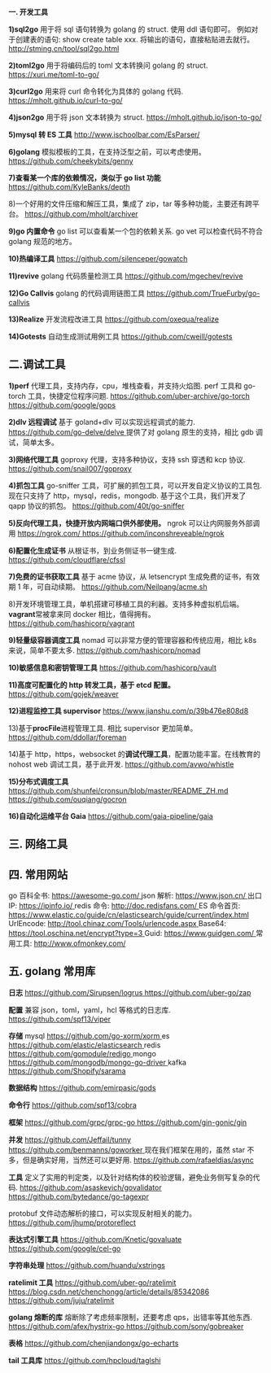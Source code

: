 **一. 开发工具**

**1)sql2go**
用于将 sql 语句转换为 golang 的 struct. 使用 ddl 语句即可。
例如对于创建表的语句: show create table xxx. 将输出的语句，直接粘贴进去就行。
[http://stming.cn/tool/sql2go.html ](https://link.zhihu.com/?target=http%3A//stming.cn/tool/sql2go.html)

**2)toml2go**
用于将编码后的 toml 文本转换问 golang 的 struct.
[https://xuri.me/toml-to-go/ ](https://link.zhihu.com/?target=https%3A//xuri.me/toml-to-go/)

**3)curl2go**
用来将 curl 命令转化为具体的 golang 代码.
[https://mholt.github.io/curl-to-go/ ](https://link.zhihu.com/?target=https%3A//mholt.github.io/curl-to-go/)

**4)json2go**
用于将 json 文本转换为 struct.
[https://mholt.github.io/json-to-go/ ](https://link.zhihu.com/?target=https%3A//mholt.github.io/json-to-go/)

**5)mysql 转 ES 工具**
[http://www.ischoolbar.com/EsParser/ ](https://link.zhihu.com/?target=http%3A//www.ischoolbar.com/EsParser/)

**6)golang**
模拟模板的工具，在支持泛型之前，可以考虑使用。
[https://github.com/cheekybits/genny ](https://link.zhihu.com/?target=https%3A//github.com/cheekybits/genny)

**7)查看某一个库的依赖情况，类似于 go list 功能**
[https://github.com/KyleBanks/depth ](https://link.zhihu.com/?target=https%3A//github.com/KyleBanks/depth)

8)一个好用的文件压缩和解压工具，集成了 zip，tar 等多种功能，主要还有跨平台。
[https://github.com/mholt/archiver ](https://link.zhihu.com/?target=https%3A//github.com/mholt/archiver)

**9)go 内置命令**
go list 可以查看某一个包的依赖关系.
go vet 可以检查代码不符合 golang 规范的地方。

**10)热编译工具**
[https://github.com/silenceper/gowatch ](https://link.zhihu.com/?target=https%3A//github.com/silenceper/gowatch)

**11)revive**
golang 代码质量检测工具
[https://github.com/mgechev/revive ](https://link.zhihu.com/?target=https%3A//github.com/mgechev/revive)

**12)Go Callvis**
golang 的代码调用链图工具
[https://github.com/TrueFurby/go-callvis ](https://link.zhihu.com/?target=https%3A//github.com/TrueFurby/go-callvis)

**13)Realize**
开发流程改进工具
[https://github.com/oxequa/realize ](https://link.zhihu.com/?target=https%3A//github.com/oxequa/realize)

**14)Gotests**
自动生成测试用例工具
[https://github.com/cweill/gotests ](https://link.zhihu.com/?target=https%3A//github.com/cweill/gotests)

## **二.调试工具**

**1)perf**
代理工具，支持内存，cpu，堆栈查看，并支持火焰图.
perf 工具和 go-torch 工具，快捷定位程序问题.
[https://github.com/uber-archive/go-torch ](https://link.zhihu.com/?target=https%3A//github.com/uber-archive/go-torch)
[https://github.com/google/gops ](https://link.zhihu.com/?target=https%3A//github.com/google/gops)

**2)dlv 远程调试**
基于 goland+dlv 可以实现远程调式的能力.
[https://github.com/go-delve/delve ](https://link.zhihu.com/?target=https%3A//github.com/go-delve/delve)
提供了对 golang 原生的支持，相比 gdb 调试，简单太多。

**3)网络代理工具**
goproxy 代理，支持多种协议，支持 ssh 穿透和 kcp 协议.
[https://github.com/snail007/goproxy ](https://link.zhihu.com/?target=https%3A//github.com/snail007/goproxy)

**4)抓包工具**
go-sniffer 工具，可扩展的抓包工具，可以开发自定义协议的工具包. 现在只支持了 http，mysql，redis，mongodb.
基于这个工具，我们开发了 qapp 协议的抓包。
[https://github.com/40t/go-sniffer ](https://link.zhihu.com/?target=https%3A//github.com/40t/go-sniffer)

**5)反向代理工具，快捷开放内网端口供外部使用。**
ngrok 可以让内网服务外部调用
[https://ngrok.com/ ](https://link.zhihu.com/?target=https%3A//ngrok.com/)
[https://github.com/inconshreveable/ngrok ](https://link.zhihu.com/?target=https%3A//github.com/inconshreveable/ngrok)

**6)配置化生成证书**
从根证书，到业务侧证书一键生成.
[https://github.com/cloudflare/cfssl ](https://link.zhihu.com/?target=https%3A//github.com/cloudflare/cfssl)

**7)免费的证书获取工具**
基于 acme 协议，从 letsencrypt 生成免费的证书，有效期 1 年，可自动续期。
[https://github.com/Neilpang/acme.sh ](https://link.zhihu.com/?target=https%3A//github.com/Neilpang/acme.sh)

8)开发环境管理工具，单机搭建可移植工具的利器。支持多种虚拟机后端。
**vagrant**常被拿来同 docker 相比，值得拥有。
[https://github.com/hashicorp/vagrant ](https://link.zhihu.com/?target=https%3A//github.com/hashicorp/vagrant)

**9)轻量级容器调度工具**
nomad 可以非常方便的管理容器和传统应用，相比 k8s 来说，简单不要太多.
[https://github.com/hashicorp/nomad ](https://link.zhihu.com/?target=https%3A//github.com/hashicorp/nomad)

**10)敏感信息和密钥管理工具**
[https://github.com/hashicorp/vault ](https://link.zhihu.com/?target=https%3A//github.com/hashicorp/vault)

**11)高度可配置化的 http 转发工具，基于 etcd 配置。**
[https://github.com/gojek/weaver ](https://link.zhihu.com/?target=https%3A//github.com/gojek/weaver)

**12)进程监控工具 supervisor**
[https://www.jianshu.com/p/39b476e808d8 ](https://link.zhihu.com/?target=https%3A//www.jianshu.com/p/39b476e808d8)

13)基于**procFile**进程管理工具. 相比 supervisor 更加简单。
[https://github.com/ddollar/foreman ](https://link.zhihu.com/?target=https%3A//github.com/ddollar/foreman)

14)基于 http，https，websocket 的**调试代理工具**，配置功能丰富。在线教育的 nohost web 调试工具，基于此开发.
[https://github.com/avwo/whistle ](https://link.zhihu.com/?target=https%3A//github.com/avwo/whistle)

**15)分布式调度工具**
[https://github.com/shunfei/cronsun/blob/master/README_ZH.md ](https://link.zhihu.com/?target=https%3A//github.com/shunfei/cronsun/blob/master/README_ZH.md)
[https://github.com/ouqiang/gocron ](https://link.zhihu.com/?target=https%3A//github.com/ouqiang/gocron)

**16)自动化运维平台 Gaia**
[https://github.com/gaia-pipeline/gaia ](https://link.zhihu.com/?target=https%3A//github.com/gaia-pipeline/gaia)

## **三. 网络工具**

## **四. 常用网站**

go 百科全书: [https://awesome-go.com/ ](https://link.zhihu.com/?target=https%3A//awesome-go.com/)
json 解析: [https://www.json.cn/ ](https://link.zhihu.com/?target=https%3A//www.json.cn/)
出口 IP: [https://ipinfo.io/ ](https://link.zhihu.com/?target=https%3A//ipinfo.io/)
redis 命令: [http://doc.redisfans.com/ ](https://link.zhihu.com/?target=http%3A//doc.redisfans.com/)
ES 命令首页: [https://www.elastic.co/guide/cn/elasticsearch/guide/current/index.html ](https://link.zhihu.com/?target=https%3A//www.elastic.co/guide/cn/elasticsearch/guide/current/index.html)
UrlEncode: [http://tool.chinaz.com/Tools/urlencode.aspx ](https://link.zhihu.com/?target=http%3A//tool.chinaz.com/Tools/urlencode.aspx)
Base64: [https://tool.oschina.net/encrypt?type=3 ](https://link.zhihu.com/?target=https%3A//tool.oschina.net/encrypt%3Ftype%3D3)
Guid: [https://www.guidgen.com/ ](https://link.zhihu.com/?target=https%3A//www.guidgen.com/)
常用工具: [http://www.ofmonkey.com/ ](https://link.zhihu.com/?target=http%3A//www.ofmonkey.com/)

## **五. golang 常用库**

**日志**
[https://github.com/Sirupsen/logrus ](https://link.zhihu.com/?target=https%3A//github.com/Sirupsen/logrus)
[https://github.com/uber-go/zap ](https://link.zhihu.com/?target=https%3A//github.com/uber-go/zap)

**配置**
兼容 json，toml，yaml，hcl 等格式的日志库.
[https://github.com/spf13/viper ](https://link.zhihu.com/?target=https%3A//github.com/spf13/viper)

**存储**
mysql [https://github.com/go-xorm/xorm ](https://link.zhihu.com/?target=https%3A//github.com/go-xorm/xorm)
es [https://github.com/elastic/elasticsearch ](https://link.zhihu.com/?target=https%3A//github.com/elastic/elasticsearch)
redis [https://github.com/gomodule/redigo ](https://link.zhihu.com/?target=https%3A//github.com/gomodule/redigo)
mongo [https://github.com/mongodb/mongo-go-driver ](https://link.zhihu.com/?target=https%3A//github.com/mongodb/mongo-go-driver)
kafka [https://github.com/Shopify/sarama ](https://link.zhihu.com/?target=https%3A//github.com/Shopify/sarama)

**数据结构**
[https://github.com/emirpasic/gods ](https://link.zhihu.com/?target=https%3A//github.com/emirpasic/gods)

**命令行**
[https://github.com/spf13/cobra ](https://link.zhihu.com/?target=https%3A//github.com/spf13/cobra)

**框架**
[https://github.com/grpc/grpc-go ](https://link.zhihu.com/?target=https%3A//github.com/grpc/grpc-go)
[https://github.com/gin-gonic/gin ](https://link.zhihu.com/?target=https%3A//github.com/gin-gonic/gin)

**并发**
[https://github.com/Jeffail/tunny ](https://link.zhihu.com/?target=https%3A//github.com/Jeffail/tunny)
[https://github.com/benmanns/goworker ](https://link.zhihu.com/?target=https%3A//github.com/benmanns/goworker)
现在我们框架在用的，虽然 star 不多，但是确实好用，当然还可以更好用.
[https://github.com/rafaeldias/async ](https://link.zhihu.com/?target=https%3A//github.com/rafaeldias/async)

**工具**
定义了实用的判定类，以及针对结构体的校验逻辑，避免业务侧写复杂的代码.
[https://github.com/asaskevich/govalidator ](https://link.zhihu.com/?target=https%3A//github.com/asaskevich/govalidator)
[https://github.com/bytedance/go-tagexpr ](https://link.zhihu.com/?target=https%3A//github.com/bytedance/go-tagexpr)

protobuf 文件动态解析的接口，可以实现反射相关的能力。
[https://github.com/jhump/protoreflect ](https://link.zhihu.com/?target=https%3A//github.com/jhump/protoreflect)

**表达式引擎工具**
[https://github.com/Knetic/govaluate ](https://link.zhihu.com/?target=https%3A//github.com/Knetic/govaluate)
[https://github.com/google/cel-go ](https://link.zhihu.com/?target=https%3A//github.com/google/cel-go)

**字符串处理**
[https://github.com/huandu/xstrings ](https://link.zhihu.com/?target=https%3A//github.com/huandu/xstrings)

**ratelimit 工具**
[https://github.com/uber-go/ratelimit ](https://link.zhihu.com/?target=https%3A//github.com/uber-go/ratelimit)
[https://blog.csdn.net/chenchongg/article/details/85342086 ](https://link.zhihu.com/?target=https%3A//blog.csdn.net/chenchongg/article/details/85342086)
[https://github.com/juju/ratelimit ](https://link.zhihu.com/?target=https%3A//github.com/juju/ratelimit)

**golang 熔断的库**
熔断除了考虑频率限制，还要考虑 qps，出错率等其他东西.
[https://github.com/afex/hystrix-go ](https://link.zhihu.com/?target=https%3A//github.com/afex/hystrix-go)
[https://github.com/sony/gobreaker ](https://link.zhihu.com/?target=https%3A//github.com/sony/gobreaker)

**表格**
[https://github.com/chenjiandongx/go-echarts ](https://link.zhihu.com/?target=https%3A//github.com/chenjiandongx/go-echarts)

**tail 工具库**
[https://github.com/hpcloud/taglshi ](https://link.zhihu.com/?target=https%3A//github.com/hpcloud/taglshi)